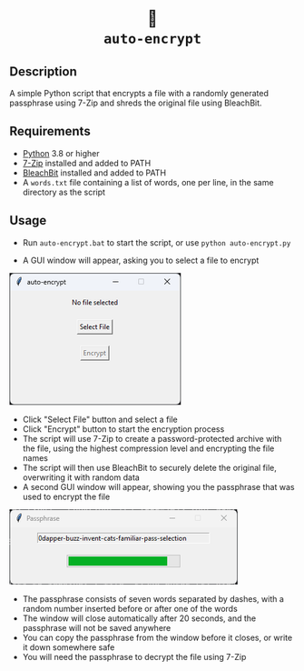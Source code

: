 <h1 align="center">🔐<br/><code>auto-encrypt</code></h1>

## Description
A simple Python script that encrypts a file with a randomly generated passphrase using 7-Zip and shreds the original file using BleachBit.

## Requirements
- [Python](https://www.python.org/) 3.8 or higher
- [7-Zip](https://7-zip.org/) installed and added to PATH
- [BleachBit](https://www.bleachbit.org/) installed and added to PATH
- A `words.txt` file containing a list of words, one per line, in the same directory as the script

## Usage
- Run `auto-encrypt.bat` to start the script, or use `python auto-encrypt.py`

- A GUI window will appear, asking you to select a file to encrypt

![Screenshot_01](Screenshots/Screenshot_01.png)

- Click "Select File" button and select a file
- Click "Encrypt" button to start the encryption process
- The script will use 7-Zip to create a password-protected archive with the file, using the highest compression level and encrypting the file names
- The script will then use BleachBit to securely delete the original file, overwriting it with random data
- A second GUI window will appear, showing you the passphrase that was used to encrypt the file

![Screenshot_02](Screenshots/Screenshot_02.png)

- The passphrase consists of seven words separated by dashes, with a random number inserted before or after one of the words
- The window will close automatically after 20 seconds, and the passphrase will not be saved anywhere
- You can copy the passphrase from the window before it closes, or write it down somewhere safe
- You will need the passphrase to decrypt the file using 7-Zip